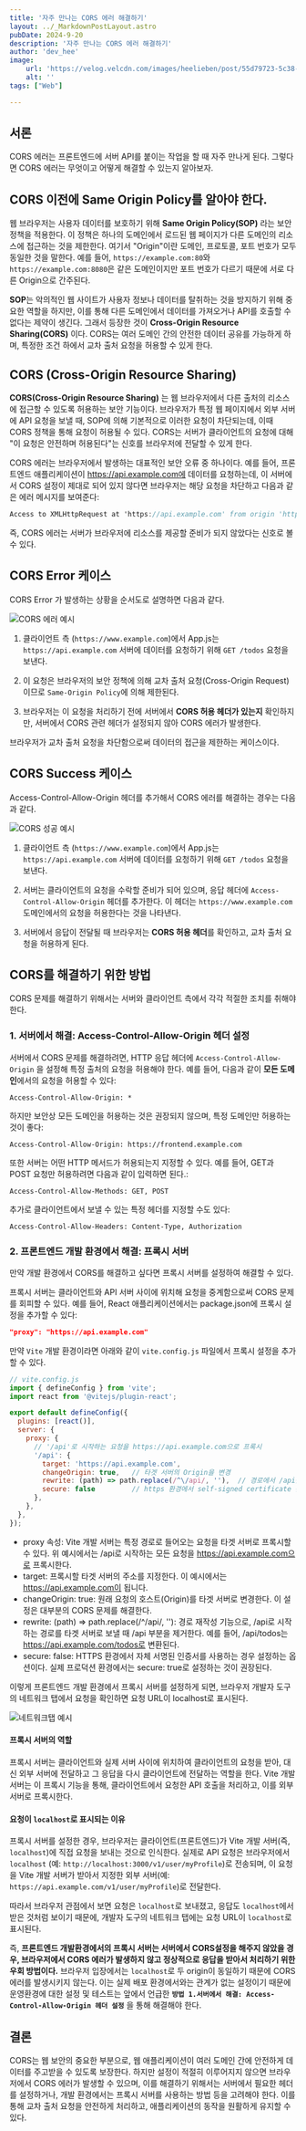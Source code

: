 ```yaml
---
title: '자주 만나는 CORS 에러 해결하기'
layout: ../_MarkdownPostLayout.astro
pubDate: 2024-9-20
description: '자주 만나는 CORS 에러 해결하기'
author: 'dev_hee'
image:
    url: 'https://velog.velcdn.com/images/heelieben/post/55d79723-5c38-4013-a7b6-c113d9944bb2/image.png'
    alt: ''
tags: ["Web"]

---
```


## 서론

CORS 에러는 프론트엔드에 서버 API를 붙이는 작업을 할 때 자주 만나게 된다.
그렇다면 CORS 에러는 무엇이고 어떻게 해결할 수 있는지 알아보자.

## CORS 이전에 Same Origin Policy를 알아야 한다.

웹 브라우저는 사용자 데이터를 보호하기 위해 **Same Origin Policy(SOP)** 라는 보안 정책을 적용한다. 이 정책은 하나의 도메인에서 로드된 웹 페이지가 다른 도메인의 리소스에 접근하는 것을 제한한다. 여기서 "Origin"이란 도메인, 프로토콜, 포트 번호가 모두 동일한 것을 말한다. 예를 들어, `https://example.com:80`와 `https://example.com:8080`은 같은 도메인이지만 포트 번호가 다르기 때문에 서로 다른 Origin으로 간주된다.

**SOP**는 악의적인 웹 사이트가 사용자 정보나 데이터를 탈취하는 것을 방지하기 위해 중요한 역할을 하지만, 이를 통해 다른 도메인에서 데이터를 가져오거나 API를 호출할 수 없다는 제약이 생긴다. 그래서 등장한 것이 **Cross-Origin Resource Sharing(CORS)** 이다. CORS는 여러 도메인 간의 안전한 데이터 공유를 가능하게 하며, 특정한 조건 하에서 교차 출처 요청을 허용할 수 있게 한다.

## CORS (Cross-Origin Resource Sharing)

**CORS(Cross-Origin Resource Sharing)** 는 웹 브라우저에서 다른 출처의 리소스에 접근할 수 있도록 허용하는 보안 기능이다. 브라우저가 특정 웹 페이지에서 외부 서버에 API 요청을 보낼 때, SOP에 의해 기본적으로 이러한 요청이 차단되는데, 이때 CORS 정책을 통해 요청이 허용될 수 있다. CORS는 서버가 클라이언트의 요청에 대해 "이 요청은 안전하며 허용된다"는 신호를 브라우저에 전달할 수 있게 한다.

CORS 에러는 브라우저에서 발생하는 대표적인 보안 오류 중 하나이다. 예를 들어, 프론트엔드 애플리케이션이 https://api.example.com에 데이터를 요청하는데, 이 서버에서 CORS 설정이 제대로 되어 있지 않다면 브라우저는 해당 요청을 차단하고 다음과 같은 에러 메시지를 보여준다:

```csharp
Access to XMLHttpRequest at 'https://api.example.com' from origin 'https://frontend.example.com' has been blocked by CORS policy.
```

즉, CORS 에러는 서버가 브라우저에 리소스를 제공할 준비가 되지 않았다는 신호로 볼 수 있다.

## CORS Error 케이스

CORS Error 가 발생하는 상황을 순서도로 설명하면 다음과 같다.

<img alt="CORS 에러 예시" src="/images/web_cors_error.png" />

1. 클라이언트 측 (`https://www.example.com`)에서 App.js는 `https://api.example.com` 서버에 데이터를 요청하기 위해 `GET /todos` 요청을 보낸다.

2. 이 요청은 브라우저의 보안 정책에 의해 교차 출처 요청(Cross-Origin Request)이므로 `Same-Origin Policy`에 의해 제한된다.

3. 브라우저는 이 요청을 처리하기 전에 서버에서 **CORS 허용 헤더가 있는지** 확인하지만, 서버에서 CORS 관련 헤더가 설정되지 않아 CORS 에러가 발생한다.

브라우저가 교차 출처 요청을 차단함으로써 데이터의 접근을 제한하는 케이스이다.

## CORS Success 케이스

Access-Control-Allow-Origin 헤더를 추가해서 CORS 에러를 해결하는 경우는 다음과 같다.

<img alt="CORS 성공 예시" src="/images/web_cors_success.png" />

1. 클라이언트 측 (`https://www.example.com`)에서 App.js는 `https://api.example.com` 서버에 데이터를 요청하기 위해 `GET /todos` 요청을 보낸다.

2. 서버는 클라이언트의 요청을 수락할 준비가 되어 있으며, 응답 헤더에 `Access-Control-Allow-Origin` 헤더를 추가한다. 이 헤더는 `https://www.example.com` 도메인에서의 요청을 허용한다는 것을 나타낸다.

3. 서버에서 응답이 전달될 때 브라우저는 **CORS 허용 헤더**를 확인하고, 교차 출처 요청을 허용하게 된다.

## CORS를 해결하기 위한 방법

CORS 문제를 해결하기 위해서는 서버와 클라이언트 측에서 각각 적절한 조치를 취해야 한다.

### 1. 서버에서 해결: Access-Control-Allow-Origin 헤더 설정

서버에서 CORS 문제를 해결하려면, HTTP 응답 헤더에 `Access-Control-Allow-Origin` 을 설정해 특정 출처의 요청을 허용해야 한다. 예를 들어, 다음과 같이 **모든 도메인**에서의 요청을 허용할 수 있다:

```http
Access-Control-Allow-Origin: *
```

하지만 보안상 모든 도메인을 허용하는 것은 권장되지 않으며, 특정 도메인만 허용하는 것이 좋다:

```http
Access-Control-Allow-Origin: https://frontend.example.com
```

또한 서버는 어떤 HTTP 메서드가 허용되는지 지정할 수 있다. 예를 들어, GET과 POST 요청만 허용하려면 다음과 같이 입력하면 된다.:

```http
Access-Control-Allow-Methods: GET, POST
```

추가로 클라이언트에서 보낼 수 있는 특정 헤더를 지정할 수도 있다:

```http
Access-Control-Allow-Headers: Content-Type, Authorization
```

### 2. 프론트엔드 개발 환경에서 해결: 프록시 서버

만약 개발 환경에서 CORS를 해결하고 싶다면 프록시 서버를 설정하여 해결할 수 있다.

프록시 서버는 클라이언트와 API 서버 사이에 위치해 요청을 중계함으로써 CORS 문제를 회피할 수 있다. 예를 들어, React 애플리케이션에서는 package.json에 프록시 설정을 추가할 수 있다:

```json
"proxy": "https://api.example.com"
```

만약 `Vite` 개발 환경이라면 아래와 같이 `vite.config.js` 파일에서 프록시 설정을 추가할 수 있다.

```js
// vite.config.js
import { defineConfig } from 'vite';
import react from '@vitejs/plugin-react';

export default defineConfig({
  plugins: [react()],
  server: {
    proxy: {
      // '/api'로 시작하는 요청을 https://api.example.com으로 프록시
      '/api': {
        target: 'https://api.example.com',
        changeOrigin: true,   // 타겟 서버의 Origin을 변경
        rewrite: (path) => path.replace(/^\/api/, ''),  // 경로에서 /api를 제거
        secure: false         // https 환경에서 self-signed certificate 문제 해결
      },
    },
  },
});
```

- proxy 속성: Vite 개발 서버는 특정 경로로 들어오는 요청을 타겟 서버로 프록시할 수 있다. 위 예시에서는 /api로 시작하는 모든 요청을 https://api.example.com으로 프록시한다.
- target: 프록시할 타겟 서버의 주소를 지정한다. 이 예시에서는 https://api.example.com이 됩니다.
- changeOrigin: true: 원래 요청의 호스트(Origin)를 타겟 서버로 변경한다. 이 설정은 대부분의 CORS 문제를 해결한다.
- rewrite: (path) => path.replace(/^\/api/, ''): 경로 재작성 기능으로, /api로 시작하는 경로를 타겟 서버로 보낼 때 /api 부분을 제거한다. 예를 들어, /api/todos는 https://api.example.com/todos로 변환된다.
- secure: false: HTTPS 환경에서 자체 서명된 인증서를 사용하는 경우 설정하는 옵션이다. 실제 프로덕션 환경에서는 secure: true로 설정하는 것이 권장된다.

이렇게 프론트엔드 개발 환경에서 프록시 서버를 설정하게 되면, 브라우저 개발자 도구의 네트워크 탭에서 요청을 확인하면 요청 URL이 localhost로 표시된다.

<img alt="네트워크탭 예시" src="/images/web_cors_example.png" />

#### 프록시 서버의 역할

프록시 서버는 클라이언트와 실제 서버 사이에 위치하여 클라이언트의 요청을 받아, 대신 외부 서버에 전달하고 그 응답을 다시 클라이언트에 전달하는 역할을 한다. Vite 개발 서버는 이 프록시 기능을 통해, 클라이언트에서 요청한 API 호출을 처리하고, 이를 외부 서버로 프록시한다.

#### 요청이 `localhost`로 표시되는 이유

프록시 서버를 설정한 경우, 브라우저는 클라이언트(프론트엔드)가 Vite 개발 서버(즉, `localhost`)에 직접 요청을 보내는 것으로 인식한다. 실제로 API 요청은 브라우저에서 `localhost` (예: `http://localhost:3000/v1/user/myProfile`)로 전송되며, 이 요청을 Vite 개발 서버가 받아서 지정한 외부 서버(예: `https://api.example.com/v1/user/myProfile`)로 전달한다.

따라서 브라우저 관점에서 보면 요청은 `localhost`로 보내졌고, 응답도 `localhost`에서 받은 것처럼 보이기 때문에, 개발자 도구의 네트워크 탭에는 요청 URL이 `localhost`로 표시된다.

즉, **프론트엔드 개발환경에서의 프록시 서버는 서버에서 CORS설정을 해주지 않았을 경우, 브라우저에서 CORS 에러가 발생하지 않고 정상적으로 응답을 받아서 처리하기 위한 우회 방법이다.** 브라우저 입장에서는 `localhost`로 두 origin이 동일하기 때문에 CORS 에러를 발생시키지 않는다. 이는 실제 배포 환경에서와는 관계가 없는 설정이기 때문에 운영환경에 대한 설정 및 테스트는 앞에서 언급한 **`방법 1.서버에서 해결: Access-Control-Allow-Origin 헤더 설정`** 을 통해 해결해야 한다.

## 결론

CORS는 웹 보안의 중요한 부분으로, 웹 애플리케이션이 여러 도메인 간에 안전하게 데이터를 주고받을 수 있도록 보장한다. 하지만 설정이 적절히 이루어지지 않으면 브라우저에서 CORS 에러가 발생할 수 있으며, 이를 해결하기 위해서는 서버에서 필요한 헤더를 설정하거나, 개발 환경에서는 프록시 서버를 사용하는 방법 등을 고려해야 한다. 이를 통해 교차 출처 요청을 안전하게 처리하고, 애플리케이션의 동작을 원활하게 유지할 수 있다.